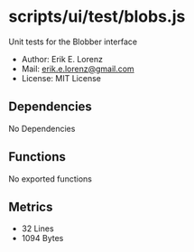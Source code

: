 # scripts/ui/test/blobs.js


Unit tests for the Blobber interface

* Author: Erik E. Lorenz 
* Mail: <erik.e.lorenz@gmail.com>
* License: MIT License


## Dependencies

No Dependencies

## Functions

No exported functions

## Metrics

* 32 Lines
* 1094 Bytes

